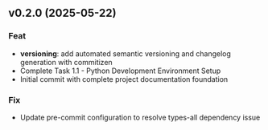 ## v0.2.0 (2025-05-22)

### Feat

- **versioning**: add automated semantic versioning and changelog generation with commitizen
- Complete Task 1.1 - Python Development Environment Setup
- Initial commit with complete project documentation foundation

### Fix

- Update pre-commit configuration to resolve types-all dependency issue
